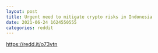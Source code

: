 ```yaml
--- 
layout: post 
title: Urgent need to mitigate crypto risks in Indonesia 
date: 2021-06-24 1624550555 
categories: reddit 
--- 
```

https://redd.it/o73vtn